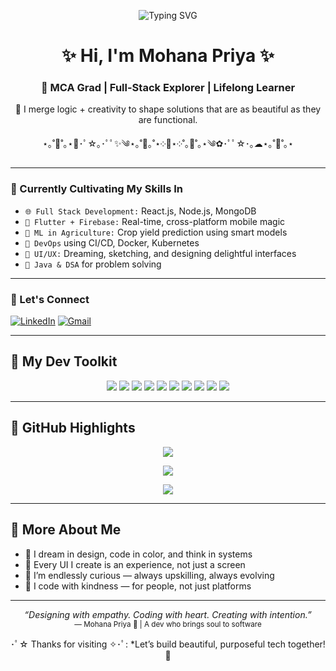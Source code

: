 <p align="center">
  <img src="https://readme-typing-svg.demolab.com?font=Fira+Code&duration=3000&pause=1000&color=EFB1FF&center=true&vCenter=true&width=600&lines=Hey+there+%F0%9F%91%8B%2C+I'm+Mohana+Priya!;MCA+Grad+%7C+Code+Alchemist+%7C+Design+Lover;Crafting+Tech+with+Heart+%E2%9C%A8" alt="Typing SVG" />
</p>

<h1 align="center">✨ Hi, I'm Mohana Priya ✨</h1>
<h3 align="center">💖 MCA Grad | Full-Stack Explorer | Lifelong Learner</h3>

<p align="center">
🌸 I merge logic + creativity to shape solutions that are as beautiful as they are functional.  
</p>

<p align="center">⋆｡˚🌼˚｡⋆🪷･ﾟ☆｡･ﾟﾟ✨༄⋆｡˚🦋｡˚⋆༶🌷⋆༶˚｡🌟˚｡⋆༄✿･ﾟﾟ☆･｡☁︎⋆｡˚🌈˚｡⋆</p>

---

### 🌿 Currently Cultivating My Skills In

- `🌐 Full Stack Development:` React.js, Node.js, MongoDB  
- `📱 Flutter + Firebase:` Real-time, cross-platform mobile magic  
- `🧠 ML in Agriculture:` Crop yield prediction using smart models
- `🚀 DevOps` using CI/CD, Docker, Kubernetes  
- `🎨 UI/UX:` Dreaming, sketching, and designing delightful interfaces   
- `🧠 Java & DSA` for problem solving 

---

### 🌸 Let's Connect

[![LinkedIn](https://img.shields.io/badge/LinkedIn-1f1f1f?style=for-the-badge&logo=linkedin&logoColor=82b1ff)](https://www.linkedin.com/in/mohanapriyak0304)
[![Gmail](https://img.shields.io/badge/Gmail-2c2c2c?style=for-the-badge&logo=gmail&logoColor=ff8a80)](mailto:kmohanapriya0304@gmail.com)

---

## 🧰 My Dev Toolkit

<p align="center">
  <img src="https://img.shields.io/badge/C-1a1a2e?style=for-the-badge&logo=c&logoColor=80d8ff" />
  <img src="https://img.shields.io/badge/Java-2b1a1f?style=for-the-badge&logo=openjdk&logoColor=ffab91" />
  <img src="https://img.shields.io/badge/Flutter-2a1f2c?style=for-the-badge&logo=flutter&logoColor=82b1ff" />
  <img src="https://img.shields.io/badge/Firebase-3a1f1f?style=for-the-badge&logo=firebase&logoColor=ffcc80" />
  <img src="https://img.shields.io/badge/Python-1a1c2c?style=for-the-badge&logo=python&logoColor=ffd180" />
  <img src="https://img.shields.io/badge/Node.js-2a3c2a?style=for-the-badge&logo=node.js&logoColor=b9f6ca" />
  <img src="https://img.shields.io/badge/MongoDB-2a2f2a?style=for-the-badge&logo=mongodb&logoColor=a5d6a7" />
  <img src="https://img.shields.io/badge/Git-2c1f1f?style=for-the-badge&logo=git&logoColor=ff7043" />
  <img src="https://img.shields.io/badge/Figma-2b1a2a?style=for-the-badge&logo=figma&logoColor=ea80fc" />
  <img src="https://img.shields.io/badge/Docker-1f2a2c?style=for-the-badge&logo=docker&logoColor=76dfff" />
  
</p>

---

## 🌈 GitHub Highlights

<p align="center">
  <img src="https://github-readme-stats.vercel.app/api?username=mohana0304&show_icons=true&theme=radical&border_radius=10" />
</p>

<p align="center">
  <img src="https://github-readme-stats.vercel.app/api/top-langs/?username=mohana0304&layout=compact&theme=radical&langs_count=6" />
</p>

<p align="center">
  <img src="https://github-readme-streak-stats.herokuapp.com/?user=mohana0304&theme=radical" />
</p>

---

## 🌼 More About Me

- 🌟 I dream in design, code in color, and think in systems  
- 🦋 Every UI I create is an experience, not just a screen  
- 🧩 I’m endlessly curious — always upskilling, always evolving  
- 💖 I code with kindness — for people, not just platforms  

---

<p align="center">
  <i>“Designing with empathy. Coding with heart. Creating with intention.”</i><br>
  <sub>— Mohana Priya 🌸 | A dev who brings soul to software</sub>
</p>

<p align="center">･ﾟ☆ Thanks for visiting ✧･ﾟ: *Let’s build beautiful, purposeful tech together! 💫</p>
